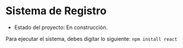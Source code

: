 <h1>Sistema de Registro</h1>

- Estado del proyecto: En construcción.

Para ejecutar el sistema, debes digitar lo siguiente:
```npm install react```
